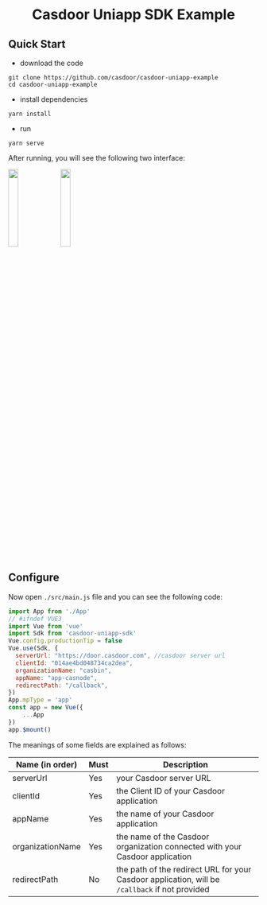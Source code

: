 <h1 align="center" style="border-bottom: none;">Casdoor Uniapp SDK Example</h1>

## Quick Start

- download the code

```shell
git clone https://github.com/casdoor/casdoor-uniapp-example
cd casdoor-uniapp-example
```

- install dependencies

```shell
yarn install
```

- run

```shell
yarn serve
```

After running, you will see the following two interface:

<img src="img/1.png" style="width: 20%; height: 20%;"/>
<img src="img/2.png" style="width: 20%; height: 20%;"/>

## Configure

Now open `./src/main.js` file and you can see the following code:

```js
import App from './App'
// #ifndef VUE3
import Vue from 'vue'
import Sdk from 'casdoor-uniapp-sdk'
Vue.config.productionTip = false
Vue.use(Sdk, {
  serverUrl: "https://door.casdoor.com", //casdoor server url
  clientId: "014ae4bd048734ca2dea",
  organizationName: "casbin",
  appName: "app-casnode",
  redirectPath: "/callback",
})
App.mpType = 'app'
const app = new Vue({
    ...App
})
app.$mount()
```

The meanings of some fields are explained as follows:

| Name (in order)  | Must | Description                                                                                    |
|------------------|------|------------------------------------------------------------------------------------------------|
| serverUrl        | Yes  | your Casdoor server URL                                                                        |
| clientId         | Yes  | the Client ID of your Casdoor application                                                      |
| appName          | Yes  | the name of your Casdoor application                                                           |
| organizationName | Yes  | the name of the Casdoor organization connected with your Casdoor application                   |
| redirectPath     | No   | the path of the redirect URL for your Casdoor application, will be `/callback` if not provided |
